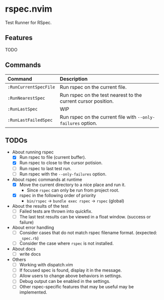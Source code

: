 # rspec.nvim

Test Runner for RSpec.

## Features

TODO

## Commands

|Command|Description|
|:--|:--|
|`:RunCurrentSpecFile`|Run rspec on the current file.|
|`:RunNearestSpec`|Run rspec on the test nearest to the current cursor position.|
|`:RunLastSpec`|WIP|
|`:RunLastFailedSpec`|Run rspec on the current file with `--only-failures` option.|

## TODOs

- About running rspec
  - [x] Run rspec to file (current buffer).
  - [x] Run rspec to close to the cursor potision.
  - [ ] Run rspec to last test run.
  - [ ] Run rspec with the `--only-failures` option.
- About rspec commands at runtime
  - [x] Move the current directory to a nice place and run it.
    - Since `rspec` can only be run from project root.
  - [x] rspec in the following order of priority
    - `bin/rspec` -> `bundle exec rspec` -> `rspec` (global)
- About the results of the test
  - [ ] Failed tests are thrown into quickfix.
  - [ ] The last test results can be viewed in a float window. (success or failure)
- About error handling
  - [ ] Consider cases that do not match rspec filename format. (expected: `_spec.rb`)
  - [ ] Consider the case where `rspec` is not installed.
- About docs
  - [ ] write docs
- Others
  - [ ] Working with dispatch.vim
  - [ ] If focused spec is found, display it in the message.
  - [ ] Allow users to change above behaviors in settings.
  - [ ] Debug output can be enabled in the settings.
  - [ ] Other rspec-specific features that may be useful may be implemented.
